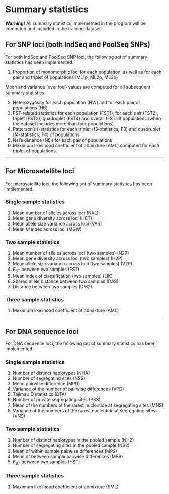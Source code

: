 # Summary statistics

**Warning!** All summary statistics implemented in the program will be computed and included in the training dataset.

## For SNP loci (both IndSeq and PoolSeq SNPs)

For both IndSeq and PoolSeq SNP loci, the following set of summary statistics has been implemented.

1. Proportion of monomorphic loci for each population, as well as for each pair and triplet of populations (ML1p, ML2p, ML3p)

Mean and variance (over loci) values are computed for all subsequent summary statistics.

2. Heterozygosity for each population (HW) and for each pair of populations (HB)
3. FST-related statistics for each population (FST1), for each pair (FST2), triplet (FST3), quadruplet (FST4) and overall (FSTall) populations (when the dataset includes more than four populations)
4. Patterson’s f-statistics for each triplet (f3-statistics; F3) and quadruplet (f4-statistics; F4) of populations
5. Nei’s distance (NEI) for each pair of populations
6. Maximum likelihood coefficient of admixture (AML) computed for each triplet of populations.

---

## For Microsatellite loci

For microsatellite loci, the following set of summary statistics has been implemented.

### Single sample statistics

1. Mean number of alleles across loci (NAL)
2. Mean gene diversity across loci (HET)
3. Mean allele size variance across loci (VAR)
4. Mean $M$ index across loci (MGW)

### Two sample statistics

1. Mean number of alleles across loci (two samples) (N2P)
2. Mean gene diversity across loci (two samples) (H2P)
3. Mean allele size variance across loci (two samples) (V2P)
4. $F_{ST}$ between two samples (FST)
5. Mean index of classification (two samples) (LIK)
6. Shared allele distance between two samples (DAS)
7. Distance between two samples (DM2)

### Three sample statistics

1. Maximum likelihood coefficient of admixture (AML)

---

## For DNA sequence loci

For DNA sequence loci, the following set of summary statistics has been implemented.

### Single sample statistics

1. Number of distinct haplotypes (NHA)
2. Number of segregating sites (NSS)
3. Mean pairwise difference (MPD)
4. Variance of the number of pairwise differences (VPD)
5. Tajima’s D statistics (DTA)
6. Number of private segregating sites (PSS)
7. Mean of the numbers of the rarest nucleotide at segregating sites (MNS)
8. Variance of the numbers of the rarest nucleotide at segregating sites (VNS)

### Two sample statistics

1. Number of distinct haplotypes in the pooled sample (NH2)
2. Number of segregating sites in the pooled sample (NS2)
3. Mean of within sample pairwise differences (MP2)
4. Mean of between sample pairwise differences (MPB)
5. $F_{ST}$ between two samples (HST)

### Three sample statistics

1. Maximum likelihood coefficient of admixture (SML)